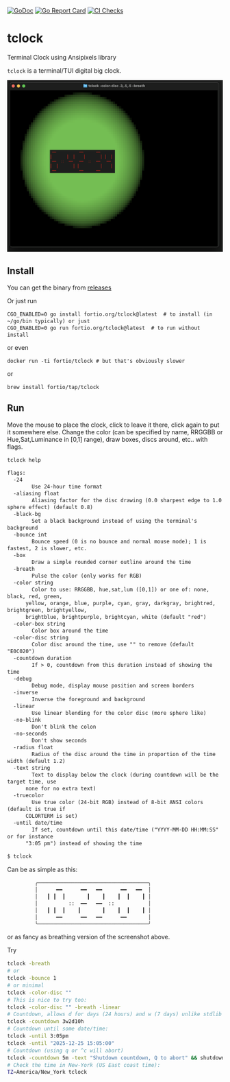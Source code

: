 [![GoDoc](https://godoc.org/fortio.org/tclock?status.svg)](https://pkg.go.dev/fortio.org/tclock)
[![Go Report Card](https://goreportcard.com/badge/fortio.org/tclock)](https://goreportcard.com/report/fortio.org/tclock)
[![CI Checks](https://github.com/fortio/tclock/actions/workflows/include.yml/badge.svg)](https://github.com/fortio/tclock/actions/workflows/include.yml)
# tclock
Terminal Clock using Ansipixels library

`tclock` is a terminal/TUI digital big clock.

![Example Screen Shot](screenshot.png)


## Install
You can get the binary from [releases](https://github.com/fortio/tclock/releases)

Or just run
```
CGO_ENABLED=0 go install fortio.org/tclock@latest  # to install (in ~/go/bin typically) or just
CGO_ENABLED=0 go run fortio.org/tclock@latest  # to run without install
```

or even
```
docker run -ti fortio/tclock # but that's obviously slower
```

or
```
brew install fortio/tap/tclock
```

## Run

Move the mouse to place the clock, click to leave it there, click again to put it somewhere else.
Change the color (can be specified by name, RRGGBB or Hue,Sat,Luminance in [0,1] range), draw boxes, discs around, etc.. with flags.

```sh
tclock help
```
```
flags:
  -24
        Use 24-hour time format
  -aliasing float
        Aliasing factor for the disc drawing (0.0 sharpest edge to 1.0 sphere effect) (default 0.8)
  -black-bg
        Set a black background instead of using the terminal's background
  -bounce int
        Bounce speed (0 is no bounce and normal mouse mode); 1 is fastest, 2 is slower, etc.
  -box
        Draw a simple rounded corner outline around the time
  -breath
        Pulse the color (only works for RGB)
  -color string
        Color to use: RRGGBB, hue,sat,lum ([0,1]) or one of: none, black, red, green,
      yellow, orange, blue, purple, cyan, gray, darkgray, brightred, brightgreen, brightyellow,
      brightblue, brightpurple, brightcyan, white (default "red")
  -color-box string
        Color box around the time
  -color-disc string
        Color disc around the time, use "" to remove (default "E0C020")
  -countdown duration
        If > 0, countdown from this duration instead of showing the time
  -debug
        Debug mode, display mouse position and screen borders
  -inverse
        Inverse the foreground and background
  -linear
        Use linear blending for the color disc (more sphere like)
  -no-blink
        Don't blink the colon
  -no-seconds
        Don't show seconds
  -radius float
        Radius of the disc around the time in proportion of the time width (default 1.2)
  -text string
        Text to display below the clock (during countdown will be the target time, use
      none for no extra text)
  -truecolor
        Use true color (24-bit RGB) instead of 8-bit ANSI colors (default is true if
      COLORTERM is set)
  -until date/time
        If set, countdown until this date/time ("YYYY-MM-DD HH:MM:SS" or for instance
      "3:05 pm") instead of showing the time
```

```sh
$ tclock
```
Can be as simple as this:
```
         ╭────────────────────────────────────╮
         │      ━━      ━━   ━━      ━━   ━━  │
         │   ┃ ┃  ┃       ┃    ┃    ┃  ┃    ┃ │
         │          ::  ━━   ━━  ::           │
         │   ┃ ┃  ┃    ┃       ┃    ┃  ┃    ┃ │
         │      ━━      ━━   ━━      ━━       │
         ╰────────────────────────────────────╯

```
or as fancy as breathing version of the screenshot above.

Try
```sh
tclock -breath
# or
tclock -bounce 1
# or minimal
tclock -color-disc ""
# This is nice to try too:
tclock -color-disc "" -breath -linear
# Countdown, allows d for days (24 hours) and w (7 days) unlike stdlib duration parsing
tclock -countdown 3w2d10h
# Countdown until some date/time:
tclock -until 3:05pm
tclock -until "2025-12-25 15:05:00"
# Countdown (using q or ^c will abort)
tclock -countdown 5m -text "Shutdown countdown, Q to abort" && shutdown -r now
# Check the time in New-York (US East coast time):
TZ=America/New_York tclock
```
